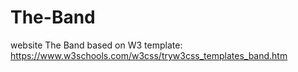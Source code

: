# The-Band
website The Band based on W3 template: https://www.w3schools.com/w3css/tryw3css_templates_band.htm
